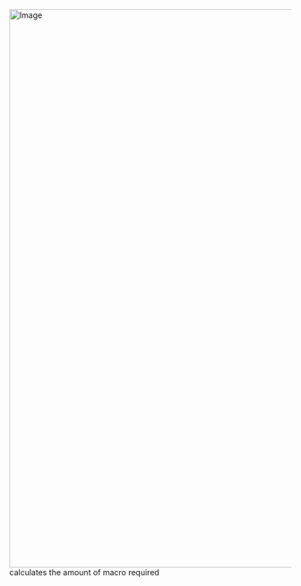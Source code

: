 <img width="997" alt="Image" src="https://github.com/user-attachments/assets/c2992de8-f034-4ca5-8120-4c44e748bd6c" />
calculates the amount of macro required 
